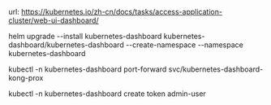 url: https://kubernetes.io/zh-cn/docs/tasks/access-application-cluster/web-ui-dashboard/

helm upgrade --install kubernetes-dashboard kubernetes-dashboard/kubernetes-dashboard --create-namespace --namespace kubernetes-dashboard

 kubectl -n kubernetes-dashboard port-forward svc/kubernetes-dashboard-kong-prox


kubectl -n kubernetes-dashboard create token admin-user
